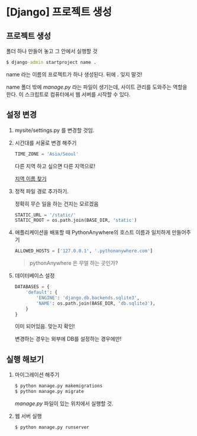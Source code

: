# [Django] 프로젝트 생성



## 프로젝트 생성

폴더 하나 만들어 놓고 그 안에서 실행할 것

~~~cmd
$ django-admin startproject name .
~~~

name 라는 이름의 프로젝트가 하나 생성된다. 뒤에 **.**  잊지 말것!

name 폴더 밖에 *manage.py* 라는 파일이 생기는데, 사이트 관리를 도와주는 역할을 한다. 이 스크립트로 컴퓨터에서 웹 서버를 시작할 수 있다.



## 설정 변경

1. mysite/settings.py 를 변경할 것임.

2. 시간대를 서울로 변경 해주기

   ~~~python
   TIME_ZONE = 'Asia/Seoul'
   ~~~

   다른 지역 하고 싶으면 다른 지역으로!

   [지역 이름 찾기](https://en.wikipedia.org/wiki/List_of_tz_database_time_zones)

3. 정적 파일 경로 추가하기.

   정확히 무슨 일을 하는 건지는 모르겠음

   ~~~python
   STATIC_URL = '/static/'
   STATIC_ROOT = os.path.join(BASE_DIR, 'static')
   ~~~

4. 애플리케이션을 배포할 때 PythonAnywhere의 호스트 이름과 일치하게 만들어주기

   ~~~python
   ALLOWED_HOSTS = ['127.0.0.1', '.pythonanywhere.com']
   ~~~

   > pythonAnywhere 은 무얼 하는 곳인가?

5. 데이터베이스 설정

   ~~~python
   DATABASES = {
       'default': {
           'ENGINE': 'django.db.backends.sqlite3',
           'NAME': os.path.join(BASE_DIR, 'db.sqlite3'),
       }
   }
   ~~~

   이미 되어있음. 맞는지 확인!

   변경하는 경우는 외부에 DB를 설정하는 경우에만!



## 실행 해보기

1. 마이그레이션 해주기

   ```cmd
   $ python manage.py makemigrations
   $ python manage.py migrate
   ```

   *manage.py* 파일이 있는 위치에서 실행할 것.

2. 웹 서버 실행

   ~~~cmd
   $ python manage.py runserver
   ~~~


